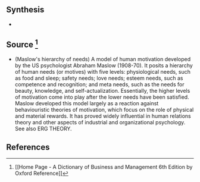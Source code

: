 ## Synthesis
- 
## Source [^1]
- (Maslow's hierarchy of needs) A model of human motivation developed by the US psychologist Abraham Maslow (1908-70). It posits a hierarchy of human needs (or motives) with five levels: physiological needs, such as food and sleep; safety needs; love needs; esteem needs, such as competence and recognition; and meta needs, such as the needs for beauty, knowledge, and self-actualization. Essentially, the higher levels of motivation come into play after the lower needs have been satisfied. Maslow developed this model largely as a reaction against behaviouristic theories of motivation, which focus on the role of physical and material rewards. It has proved widely influential in human relations theory and other aspects of industrial and organizational psychology. See also ERG THEORY.
## References

[^1]: [[Home Page - A Dictionary of Business and Management 6th Edition by Oxford Reference]]
